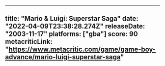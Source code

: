 
---
title: "Mario & Luigi: Superstar Saga"
date: "2022-04-09T23:38:28.274Z"
releaseDate: "2003-11-17"
platforms: ["gba"]
score: 90
metacriticLink: "https://www.metacritic.com/game/game-boy-advance/mario-luigi-superstar-saga"
---
